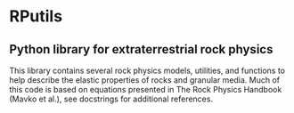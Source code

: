 # RPutils
## Python library for extraterrestrial rock physics

This library contains several rock physics models, utilities, and functions to help describe the elastic properties of rocks and granular media. Much of this code is based on equations presented in The Rock Physics Handbook (Mavko et al.), see docstrings for additional references.
